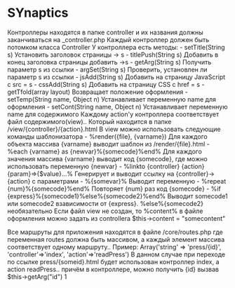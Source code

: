 SYnaptics
=========
Контроллеры находятся в папке controller и их названия должны заканчиваться на _controller.php
Каждый контроллер должен быть потомком класса Controller
У контроллера есть методы:
	- setTitle(String s)  				Установить заголовок страницы -> s
	- titlePush(String s) 				Добавить в конец заголовка страницы добавить ->s
	- getArg(String s)    				Получить параметр s из ссылки
	- argSet(String s)	 				Проверить, установлен ли параметр s из ссылки
	- jsAdd(String s)     				Добавить на страницу JavaScript с src = s
	- cssAdd(String s)    				Добавить на страницу CSS с href = s
	- getTfold(array layout) 			Возвращает положение оформления 
	- setTemp(String name, Object n)	Устанавливает переменную name для оформления
	- setCont(String name, Object n)  	Устанавливает переменную name для содержимого
Каждому action'у контроллера соответствует файл содержимого(view).. Который находится в папке /view/{controller}/{action}.html
В view можно использовать следующие команды шаблонизатора
	- %render({file}, {varname}) 					Для каждого объекта массива {varname} выводит шаблон из /render/{file}.html 
	- %each {varname} as {newvar}%{somecode}%end%   Для каждого значения массива {varname} выводит код {somecode}, где можно использовать переменную {newvar}
	- %linkto {controller} {action} {param}=>{$value}...% Генерирует и выводит ссылку на {controller}->{action} с параметрами
	- %{somevar}% 									Выводит переменную
	- %repeat {num}%{somecode}%end%					Повторяет {num} раз код {somecode}
	- %if {express}%{somecode1}%else%{somecode2}%end% Выводит somecode1 или somecode2 взависимости от {express}. %else%{somecode2} необязательно
Если файл view не создан, то %content% в файле оформления можно задать из controllera $this->content = "somecontent"

Все маршруты для приложения находятся  в файле /core/routes.php где переменная routes должна быть массивом, а каждый элемент массива соответствует одному маршруту..
Пример:
Array('string' => 'press/{id}', 'controller'=>'index', 'action'=>'readPress')
В данном случае при переходе по ссылке press/{someid}.html будет использован контроллер index, а action readPress.. причём в контроллере, можно получить {id} вызвав $this->getArg("id")
1
